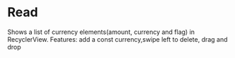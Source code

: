 # Read
Shows a list of currency elements(amount, currency and flag) in RecyclerView.
Features: add a const currency,swipe left to delete, drag and drop
